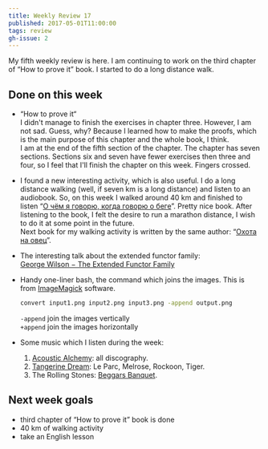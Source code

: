 ```yaml
---
title: Weekly Review 17
published: 2017-05-01T11:00:00
tags: review
gh-issue: 2
---
```

My fifth weekly review is here. I am continuing to work on the third chapter of “How to prove it” book. I started to do a long distance walk.

<div></div><!--more-->

Done on this week
---------

* “How to prove it“  
I didn't manage to finish the exercises in chapter three. However, I am not sad. Guess, why? Because I learned how to make the proofs, which is the main purpose of this chapter and the whole book, I think.  
I am at the end of the fifth section of the chapter. The chapter has seven sections. Sections six and seven have fewer exercises then three and four, so I feel that I'll finish the chapter on this week. Fingers crossed.

* I found a new interesting activity, which is also useful. I do a long distance walking (well, if seven km is a long distance) and listen to an audiobook. So, on this week I walked around 40 km and finished to listen “[О чём я говорю, когда говорю о беге](https://ru.wikipedia.org/wiki/О_чём_я_говорю,_когда_говорю_о_беге)”. Pretty nice book. After listening to the book, I felt the desire to run a marathon distance, I wish to do it at some point in the future.  
Next book for my walking activity is written by the same author: “[Охота на овец](https://ru.wikipedia.org/wiki/Охота_на_овец)”.

* The interesting talk about the extended functor family:  
[George Wilson − The Extended Functor Family](https://youtu.be/JZPXzJ5tp9w)

* Handy one-liner bash, the command which joins the images. This is from [ImageMagick](https://www.imagemagick.org/script/index.php) software.

    ```sh
    convert input1.png input2.png input3.png -append output.png
    ```

    `-append` join the images vertically  
    `+append` join the images horizontally  

* Some music which I listen during the week:
    1. [Acoustic Alchemy](https://en.wikipedia.org/wiki/Acoustic_Alchemy): all discography.
    2. [Tangerine Dream](https://en.wikipedia.org/wiki/Tangerine_Dream): Le Parc, Melrose, Rockoon, Tiger.
    3. The Rolling Stones: [Beggars Banquet](https://en.wikipedia.org/wiki/Beggars_Banquet).

Next week goals
---------------
* third chapter of “How to prove it” book is done
* 40 km of walking activity
* take an English lesson

